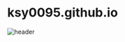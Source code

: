 # ksy0095.github.io

![header](https://capsule-render.vercel.app/api?type=wave&color=auto&height=300&section=header&text=capsule%20render&fontSize=90)

